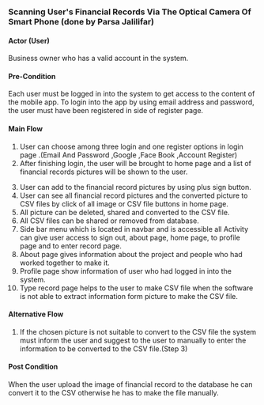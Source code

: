 ### Scanning User's Financial Records Via The Optical Camera Of Smart Phone (done by Parsa Jalilifar)

#### Actor (User)

Business owner who has a valid account in the system.

#### Pre-Condition

Each user must be logged in into the system to get access to the content of the mobile app.
To login into the app by using email address and password, the user must have been registered in side of register page.

#### Main Flow

1. User can choose among three login and one register options in login page .(Email And Password ,Google ,Face Book ,Account Register)
2. After finishing login, the user will be brought to home page and a list of financial records pictures will be shown to the user.
3) User can add to the financial record pictures by using plus sign button.
4) User can see all financial record pictures and the converted picture to CSV files by click of all image or CSV file buttons in home page.
5) All picture can be deleted, shared and converted to the CSV file.
6) All CSV files can be shared or removed from database.
7) Side bar menu which is located in navbar and is accessible all Activity can give user access to sign out, about page, home page, to profile page
   and to enter record page.
8) About page gives information about the project and people who had worked together to make it.
9) Profile page show information of user who had logged in into the system.
10) Type record page helps to the user to make CSV file when the software is not able to extract information form picture to make the CSV file.

#### Alternative Flow

1. If the chosen picture is not suitable to convert to the CSV file the system must inform the user and suggest to the user to manually to enter
   the information to be converted to the CSV file.(Step 3)


#### Post Condition

When the user upload the image of financial record to the database he can convert it to the CSV otherwise he has to make the file manually.